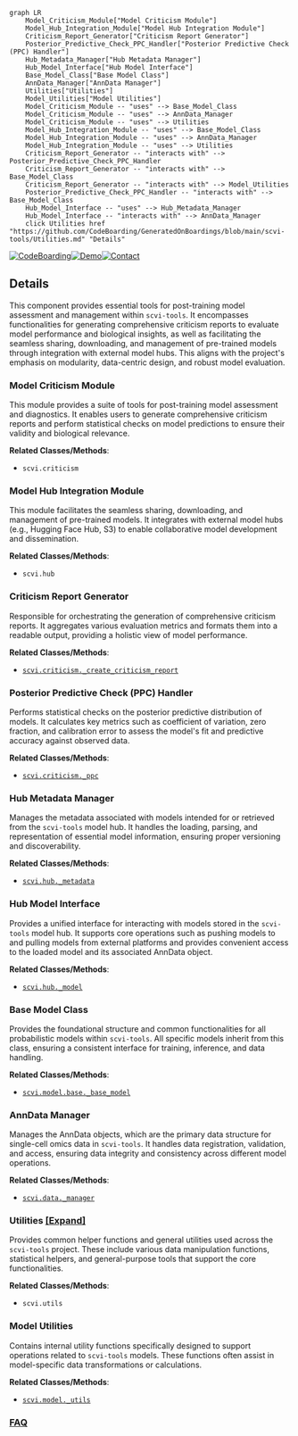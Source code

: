 ```mermaid
graph LR
    Model_Criticism_Module["Model Criticism Module"]
    Model_Hub_Integration_Module["Model Hub Integration Module"]
    Criticism_Report_Generator["Criticism Report Generator"]
    Posterior_Predictive_Check_PPC_Handler["Posterior Predictive Check (PPC) Handler"]
    Hub_Metadata_Manager["Hub Metadata Manager"]
    Hub_Model_Interface["Hub Model Interface"]
    Base_Model_Class["Base Model Class"]
    AnnData_Manager["AnnData Manager"]
    Utilities["Utilities"]
    Model_Utilities["Model Utilities"]
    Model_Criticism_Module -- "uses" --> Base_Model_Class
    Model_Criticism_Module -- "uses" --> AnnData_Manager
    Model_Criticism_Module -- "uses" --> Utilities
    Model_Hub_Integration_Module -- "uses" --> Base_Model_Class
    Model_Hub_Integration_Module -- "uses" --> AnnData_Manager
    Model_Hub_Integration_Module -- "uses" --> Utilities
    Criticism_Report_Generator -- "interacts with" --> Posterior_Predictive_Check_PPC_Handler
    Criticism_Report_Generator -- "interacts with" --> Base_Model_Class
    Criticism_Report_Generator -- "interacts with" --> Model_Utilities
    Posterior_Predictive_Check_PPC_Handler -- "interacts with" --> Base_Model_Class
    Hub_Model_Interface -- "uses" --> Hub_Metadata_Manager
    Hub_Model_Interface -- "interacts with" --> AnnData_Manager
    click Utilities href "https://github.com/CodeBoarding/GeneratedOnBoardings/blob/main/scvi-tools/Utilities.md" "Details"
```

[![CodeBoarding](https://img.shields.io/badge/Generated%20by-CodeBoarding-9cf?style=flat-square)](https://github.com/CodeBoarding/GeneratedOnBoardings)[![Demo](https://img.shields.io/badge/Try%20our-Demo-blue?style=flat-square)](https://www.codeboarding.org/demo)[![Contact](https://img.shields.io/badge/Contact%20us%20-%20contact@codeboarding.org-lightgrey?style=flat-square)](mailto:contact@codeboarding.org)

## Details

This component provides essential tools for post-training model assessment and management within `scvi-tools`. It encompasses functionalities for generating comprehensive criticism reports to evaluate model performance and biological insights, as well as facilitating the seamless sharing, downloading, and management of pre-trained models through integration with external model hubs. This aligns with the project's emphasis on modularity, data-centric design, and robust model evaluation.

### Model Criticism Module
This module provides a suite of tools for post-training model assessment and diagnostics. It enables users to generate comprehensive criticism reports and perform statistical checks on model predictions to ensure their validity and biological relevance.


**Related Classes/Methods**:

- `scvi.criticism`


### Model Hub Integration Module
This module facilitates the seamless sharing, downloading, and management of pre-trained models. It integrates with external model hubs (e.g., Hugging Face Hub, S3) to enable collaborative model development and dissemination.


**Related Classes/Methods**:

- `scvi.hub`


### Criticism Report Generator
Responsible for orchestrating the generation of comprehensive criticism reports. It aggregates various evaluation metrics and formats them into a readable output, providing a holistic view of model performance.


**Related Classes/Methods**:

- <a href="https://github.com/scverse/scvi-tools/blob/main/src/scvi/criticism/_create_criticism_report.py" target="_blank" rel="noopener noreferrer">`scvi.criticism._create_criticism_report`</a>


### Posterior Predictive Check (PPC) Handler
Performs statistical checks on the posterior predictive distribution of models. It calculates key metrics such as coefficient of variation, zero fraction, and calibration error to assess the model's fit and predictive accuracy against observed data.


**Related Classes/Methods**:

- <a href="https://github.com/scverse/scvi-tools/blob/main/src/scvi/criticism/_ppc.py" target="_blank" rel="noopener noreferrer">`scvi.criticism._ppc`</a>


### Hub Metadata Manager
Manages the metadata associated with models intended for or retrieved from the `scvi-tools` model hub. It handles the loading, parsing, and representation of essential model information, ensuring proper versioning and discoverability.


**Related Classes/Methods**:

- <a href="https://github.com/scverse/scvi-tools/blob/main/src/scvi/hub/_metadata.py" target="_blank" rel="noopener noreferrer">`scvi.hub._metadata`</a>


### Hub Model Interface
Provides a unified interface for interacting with models stored in the `scvi-tools` model hub. It supports core operations such as pushing models to and pulling models from external platforms and provides convenient access to the loaded model and its associated AnnData object.


**Related Classes/Methods**:

- <a href="https://github.com/scverse/scvi-tools/blob/main/src/scvi/hub/_model.py" target="_blank" rel="noopener noreferrer">`scvi.hub._model`</a>


### Base Model Class
Provides the foundational structure and common functionalities for all probabilistic models within `scvi-tools`. All specific models inherit from this class, ensuring a consistent interface for training, inference, and data handling.


**Related Classes/Methods**:

- <a href="https://github.com/scverse/scvi-tools/blob/main/src/scvi/model/base/_base_model.py" target="_blank" rel="noopener noreferrer">`scvi.model.base._base_model`</a>


### AnnData Manager
Manages the AnnData objects, which are the primary data structure for single-cell omics data in `scvi-tools`. It handles data registration, validation, and access, ensuring data integrity and consistency across different model operations.


**Related Classes/Methods**:

- <a href="https://github.com/scverse/scvi-tools/blob/main/src/scvi/data/_manager.py" target="_blank" rel="noopener noreferrer">`scvi.data._manager`</a>


### Utilities [[Expand]](./Utilities.md)
Provides common helper functions and general utilities used across the `scvi-tools` project. These include various data manipulation functions, statistical helpers, and general-purpose tools that support the core functionalities.


**Related Classes/Methods**:

- `scvi.utils`


### Model Utilities
Contains internal utility functions specifically designed to support operations related to `scvi-tools` models. These functions often assist in model-specific data transformations or calculations.


**Related Classes/Methods**:

- <a href="https://github.com/scverse/scvi-tools/blob/main/src/scvi/model/_utils.py" target="_blank" rel="noopener noreferrer">`scvi.model._utils`</a>




### [FAQ](https://github.com/CodeBoarding/GeneratedOnBoardings/tree/main?tab=readme-ov-file#faq)